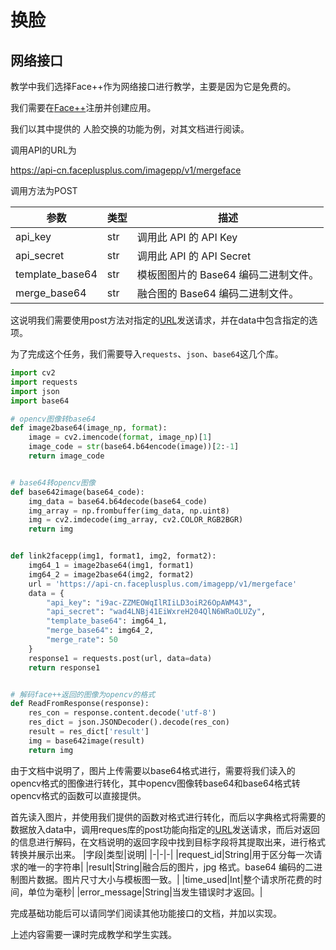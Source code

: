 # 换脸

## 网络接口

教学中我们选择Face++作为网络接口进行教学，主要是因为它是免费的。

我们需要在[Face++](https://www.faceplusplus.com.cn/ "接口网站")注册并创建应用。

我们以其中提供的 人脸交换的功能为例，对其文档进行阅读。

调用API的URL为

https://api-cn.faceplusplus.com/imagepp/v1/mergeface

调用方法为POST

| 参数            | 类型 | 描述                                 |
| --------------- | ---- | ------------------------------------ |
| api_key         | str  | 调用此 API 的 API Key                |
| api_secret      | str  | 调用此 API 的 API Secret             |
| template_base64 | str  | 模板图图片的 Base64 编码二进制文件。 |
| merge_base64    | str  | 融合图的 Base64 编码二进制文件。     |

这说明我们需要使用post方法对指定的[URL](https://api-cn.faceplusplus.com/imagepp/v1/mergeface)发送请求，并在data中包含指定的选项。

为了完成这个任务，我们需要导入`requests`、`json`、`base64`这几个库。

```python
import cv2
import requests
import json
import base64

# opencv图像转base64
def image2base64(image_np, format):
    image = cv2.imencode(format, image_np)[1]
    image_code = str(base64.b64encode(image))[2:-1]
    return image_code


# base64转opencv图像
def base642image(base64_code):
    img_data = base64.b64decode(base64_code)
    img_array = np.frombuffer(img_data, np.uint8)
    img = cv2.imdecode(img_array, cv2.COLOR_RGB2BGR)
    return img


def link2facepp(img1, format1, img2, format2):
    img64_1 = image2base64(img1, format1)
    img64_2 = image2base64(img2, format2)
    url = 'https://api-cn.faceplusplus.com/imagepp/v1/mergeface'
    data = {
        "api_key": "i9ac-ZZMEOWqIlRIiLD3oiR26OpAWM43",
        "api_secret": "wad4LNBj41EiWxreH204QlN6WRaOLUZy",
        "template_base64": img64_1,
        "merge_base64": img64_2,
        "merge_rate": 50
    }
    response1 = requests.post(url, data=data)
    return response1


# 解码face++返回的图像为opencv的格式
def ReadFromResponse(response):
    res_con = response.content.decode('utf-8')
    res_dict = json.JSONDecoder().decode(res_con)
    result = res_dict['result']
    img = base642image(result)
    return img
```

由于文档中说明了，图片上传需要以base64格式进行，需要将我们读入的opencv格式的图像进行转化，其中opencv图像转base64和base64格式转opencv格式的函数可以直接提供。

首先读入图片，并使用我们提供的函数对格式进行转化，而后以字典格式将需要的数据放入data中，调用reques库的post功能向指定的[URL](https://api-cn.faceplusplus.com/imagepp/v1/mergeface)发送请求，而后对返回的信息进行解码，在文档说明的返回字段中找到目标字段将其提取出来，进行格式转换并展示出来。
|字段|类型|说明|
|-|-|-|
|request_id|String|用于区分每一次请求的唯一的字符串|
|result|String|融合后的图片，jpg 格式。base64 编码的二进制图片数据。图片尺寸大小与模板图一致。|
|time_used|Int|整个请求所花费的时间，单位为毫秒|
|error_message|String|当发生错误时才返回。|

完成基础功能后可以请同学们阅读其他功能接口的文档，并加以实现。

上述内容需要一课时完成教学和学生实践。
